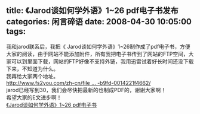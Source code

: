 title: 《Jarod谈如何学外语》1~26 pdf电子书发布
categories: 闲言碎语
date: 2008-04-30 10:05:00
tags:
---

<span>我和jarod联系后，我把《 Jarod谈如何学外语》1~26制作成了pdf电子书，方便大家的阅读，由于网站不能添加附件，所有我把电子书传到了网站的FTP空间，大家可以到里面下载，网站的FTP好像不支持外链，我用迅雷试着好长时间还没下载下来，不知道为什么。
</br>我再给大家两个地址。
</br>[<span>http://www.fs2you.com/zh-cn/file ... -b9fd-0014221f4662/</span>](http://www.fs2you.com/zh-cn/files/45bdd5ee-15d3-11dd-b9fd-0014221f4662/)
</br>jarod已经写到30，我们会尽快把最新的也制成PDF的，谢谢大家啊！
</br>希望大家的E文进步啊！</span>
</br>[《Jarod谈如何学外语》1~26 pdf电子书](http://joypen.cn/wp-content/uploads/2008/04/e5a682e4bd95e5ada6e5a5bde88bb1e8afad.pdf)